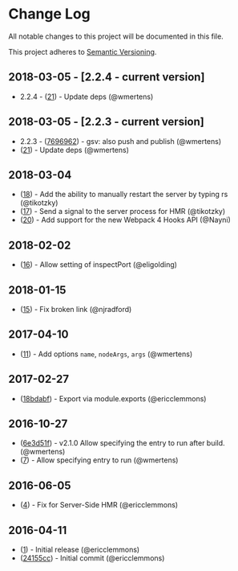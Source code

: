# Change Log

All notable changes to this project will be documented in this file.

This project adheres to [Semantic Versioning](http://semver.org/).
## 2018-03-05 - [2.2.4 - current version]

- 2.2.4 - ([21](https://github.com/ericclemmons/start-server-webpack-plugin/pull/21)) - Update deps (@wmertens)


## 2018-03-05 - [2.2.3 - current version]

* 2.2.3 - ([7696962](https://github.com/ericclemmons/start-server-webpack-plugin/commit/769696228460912178a982f8c2594d5376a2230e)) - gsv: also push and publish (@wmertens)
* ([21](https://github.com/ericclemmons/start-server-webpack-plugin/pull/21)) - Update deps (@wmertens)

## 2018-03-04

* ([18](https://github.com/ericclemmons/start-server-webpack-plugin/pull/18)) - Add the ability to manually restart the server by typing rs (@tikotzky)
* ([17](https://github.com/ericclemmons/start-server-webpack-plugin/pull/17)) - Send a signal to the server process for HMR (@tikotzky)
* ([20](https://github.com/ericclemmons/start-server-webpack-plugin/pull/20)) - Add support for the new Webpack 4 Hooks API (@Nayni)

## 2018-02-02

* ([16](https://github.com/ericclemmons/start-server-webpack-plugin/pull/16)) - Allow setting of inspectPort (@eligolding)

## 2018-01-15

* ([15](https://github.com/ericclemmons/start-server-webpack-plugin/pull/15)) - Fix broken link (@njradford)

## 2017-04-10

* ([11](https://github.com/ericclemmons/start-server-webpack-plugin/pull/11)) - Add options `name`, `nodeArgs`, `args` (@wmertens)

## 2017-02-27

* ([18bdabf](https://github.com/ericclemmons/start-server-webpack-plugin/commit/18bdabf3b76a4a938c4b843193642925b4ab8e0b)) - Export via module.exports (@ericclemmons)

## 2016-10-27

* ([6e3d51f](https://github.com/ericclemmons/start-server-webpack-plugin/commit/6e3d51f3029aa5d7d6774a8cc90ec2c3cc13f3c7)) - v2.1.0 Allow specifying the entry to run after build. (@wmertens)
* ([7](https://github.com/ericclemmons/start-server-webpack-plugin/pull/7)) - Allow specifying entry to run (@wmertens)

## 2016-06-05

* ([4](https://github.com/ericclemmons/start-server-webpack-plugin/pull/4)) - Fix for Server-Side HMR (@ericclemmons)

## 2016-04-11

* ([1](https://github.com/ericclemmons/start-server-webpack-plugin/pull/1)) - Initial release (@ericclemmons)
* ([24155cc](https://github.com/ericclemmons/start-server-webpack-plugin/commit/24155cc7cb93d7719aaec52c5cab22929d6fa882)) - Initial commit (@ericclemmons)

